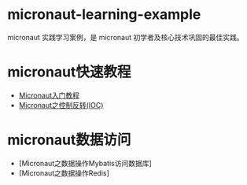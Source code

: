 # micronaut-learning-example
micronaut 实践学习案例，是 micronaut 初学者及核心技术巩固的最佳实践。

# micronaut快速教程
- [Micronaut入门教程](https://blog.csdn.net/u010046908/article/details/100729856)
- [Micronaut之控制反转(IOC)](https://blog.csdn.net/u010046908/article/details/100821360)
# micronaut数据访问
- [Micronaut之数据操作Mybatis访问数据库]
- [Micronaut之数据操作Redis]

